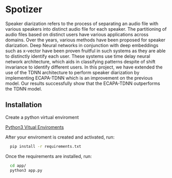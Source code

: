 # Spotizer

Speaker diarization refers to the process of separating an audio file with various speakers into distinct audio file for each speaker. The partitioning of audio files based on distinct users have various applications across domains. Over the years, various methods have been proposed for speaker diarization. Deep Neural networks in conjunction with deep embeddings such as x-vector have been proven fruitful in such systems as they are able to distinctly identify each user. These systems use time delay neural network architecture, which aids in classifying patterns despite of shift invariance to identify different users. In this project, we have extended the use of the TDNN architecture to perform speaker diarization by implementing ECAPA-TDNN which is an improvement on the previous model. Our results successfully show that the ECAPA-TDNN outperforms the TDNN model.


## Installation

Create a python virtual enviroment

[Python3 Vitual Enviroments](https://docs.python.org/3/library/venv.html)

After your enviroment is created and activated, run:
```bash
  pip install -r requirements.txt
```
Once the requirements are installed, run:
```bash
  cd app/
  python3 app.py
```
